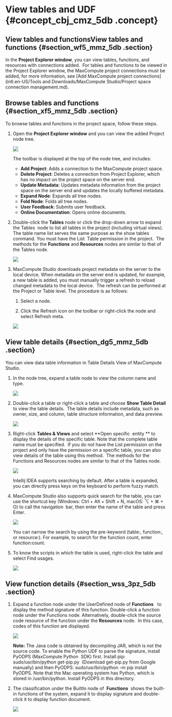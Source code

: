 # View tables and UDF {#concept_cbj_cmz_5db .concept}

## View tables and functionsView tables and functions {#section_wf5_mmz_5db .section}

In the **Project Explorer window**, you can view tables, functions, and resources with connections added.  For tables and functions to be viewed in the Project Explorer window, the MaxCompute project connections must be added, for more information, see [Add MaxCompute project connections](intl.en-US/Tools and Downloads/MaxCompute Studio/Project space connection management.md).

## Browse tables and functions {#section_xf5_mmz_5db .section}

To browse tables and functions in the project space, follow these steps.

1.  Open the **Project Explorer window** and you can view the added Project node tree.

    ![](http://static-aliyun-doc.oss-cn-hangzhou.aliyuncs.com/assets/img/12121/1621_en-US.png)

    The toolbar is displayed at the top of the node tree, and includes:

    -   **Add Project**: Adds a connection to the MaxCompute project space.
    -   **Delete Project**: Deletes a connection from Project Explorer, which has no impact on the project space on the server end.
    -   **Update Metadata**: Updates metadata information from the project space on the server end and updates the locally buffered metadata.
    -   **Expand Node**: Expands all tree nodes.
    -   **Fold Node**: Folds all tree nodes.
    -   **User Feedback**: Submits user feedback.
    -   **Online Documentation**: Opens online documents.
2.  Double-click the **Tables** node or click the drop-down arrow to expand the Tables  node to list all tables in the project \(including virtual views\).  The table name list serves the same purpose as the show tables command. You must have the List  Table permission in the project.  The methods for the **Functions** and **Resources** nodes are similar to that of the Tables node.

    ![](http://static-aliyun-doc.oss-cn-hangzhou.aliyuncs.com/assets/img/12121/1623_en-US.png)

3.  MaxCompute Studio downloads project metadata on the server to the local device. When metadata on the server end is updated, for example, a new table is added, you must manually trigger a refresh to reload changed metadata to the local device.  The refresh can be performed at the Project or Table level. The procedure is as follows:

    1.  Select a node.

    2.  Click the Refresh icon on the toolbar or right-click the node and select Refresh meta.

    ![](http://static-aliyun-doc.oss-cn-hangzhou.aliyuncs.com/assets/img/12121/1624_en-US.png)


## View table details {#section_dg5_mmz_5db .section}

You can view data table information in Table Details View of MaxCompute Studio.

1.  In the node tree, expand a table node to view the column name and type.

    ![](http://static-aliyun-doc.oss-cn-hangzhou.aliyuncs.com/assets/img/12121/1625_en-US.png)

2.  Double-click a table or right-click a table and choose **Show Table Detail** to view the table details.  The table details include metadata, such as owner, size, and column, table structure information, and data preview.

    ![](http://static-aliyun-doc.oss-cn-hangzhou.aliyuncs.com/assets/img/12121/1626_en-US.png)

3.  Right-click **Tables & Views** and select **Open specific  entity ** to display the details of the specific table. Note that the complete table name must be specified.  If you do not have the List permission on the project and only have the permission on a specific table, you can also view details of the table using this method.  The methods for the Functions and Resources nodes are similar to that of the Tables node.

    ![](http://static-aliyun-doc.oss-cn-hangzhou.aliyuncs.com/assets/img/12121/1627_en-US.png)

    Intellij IDEA supports searching by default. After a table is expanded, you can directly press keys on the keyboard to perform fuzzy match.

4.  MaxCompute Studio also supports quick search for the table, you can use the shortcut key \(Windows: Ctrl + Alt + Shift + N, macOS: ⌥ + ⌘ + O\) to call the navigation  bar, then enter the name of the table and press Enter. 

    ![](http://static-aliyun-doc.oss-cn-hangzhou.aliyuncs.com/assets/img/12121/1628_en-US.png)

    You can narrow the search by using the pre-keyword \(table:, function:, or resource:\). For example, to search for the function count, enter function:count.

5.  To know the scripts in which the table is used, right-click the table and select Find usages.

    ![](http://static-aliyun-doc.oss-cn-hangzhou.aliyuncs.com/assets/img/12121/1629_en-US.png)


## View function details {#section_wss_3pz_5db .section}

1.  Expand a function node under the UserDefined node of **Functions**   to display the method signature of this function. Double-click a function node under the Functions node. Alternatively, double-click the source code resource of the function under the **Resources** node.  In this case, codes of this function are displayed.

    ![](http://static-aliyun-doc.oss-cn-hangzhou.aliyuncs.com/assets/img/12121/1630_en-US.png)

    **Note:** The Java code is obtained by decompiling JAR, which is not the source code. To enable the Python UDF to parse the signature, install PyODPS \(MaxCompute Python  SDK\) first. Install pip: sudo/usr/bin/python get-pip.py  \(Download get-pip.py from Google manually\) and then PyODPS: sudo/usr/bin/python -m pip install  PyODPS. Note that the Mac operating system has Python, which is stored in /usr/bin/python. Install PyODPS in this directory.

2.  The classification under the BuiltIn node of  **Functions**  shows the built-in functions of the system, expand it to display signature and double-click it to display function document.

    ![](http://static-aliyun-doc.oss-cn-hangzhou.aliyuncs.com/assets/img/12121/1631_en-US.png)


